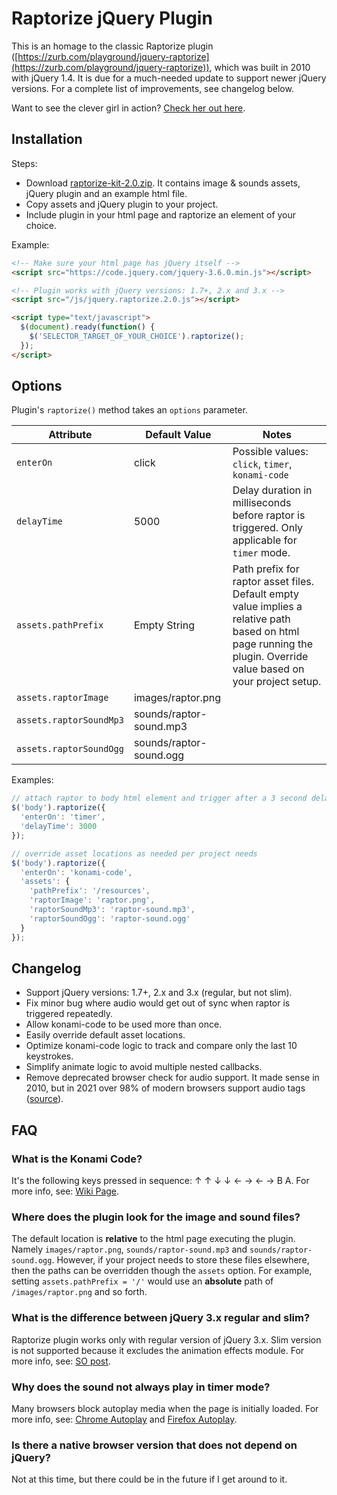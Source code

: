 # Raptorize jQuery Plugin

This is an homage to the classic Raptorize plugin ([https://zurb.com/playground/jquery-raptorize](https://zurb.com/playground/jquery-raptorize)), which was built in 2010 with jQuery 1.4. It is due for a much-needed update to support newer jQuery versions. For a complete list of improvements, see changelog below.

Want to see the clever girl in action? [Check her out here](https://randomvlad.github.io/raptorize-jquery).

## Installation

Steps:
* Download [raptorize-kit-2.0.zip](https://github.com/randomvlad/raptorize-jquery/releases/download/v2.0/raptorize-kit-2.0.zip). It contains image & sounds assets, jQuery plugin and an example html file. 
* Copy assets and jQuery plugin to your project.
* Include plugin in your html page and raptorize an element of your choice.

Example:

```html
<!-- Make sure your html page has jQuery itself -->
<script src="https://code.jquery.com/jquery-3.6.0.min.js"></script>

<!-- Plugin works with jQuery versions: 1.7+, 2.x and 3.x -->
<script src="/js/jquery.raptorize.2.0.js"></script>

<script type="text/javascript">
  $(document).ready(function() {
    $('SELECTOR_TARGET_OF_YOUR_CHOICE').raptorize();
  });
</script>
```

## Options

Plugin's `raptorize()` method takes an `options` parameter.

| Attribute | Default Value | Notes |
|---|---|---|
| `enterOn` | click | Possible values: `click`, `timer`, `konami-code` |
| `delayTime` | 5000 | Delay duration in milliseconds before raptor is triggered. Only applicable for `timer` mode. |
| `assets.pathPrefix` | Empty String| Path prefix for raptor asset files. Default empty value implies a relative path based on html page running the plugin. Override value based on your project setup. |
| `assets.raptorImage` | images/raptor.png | |
| `assets.raptorSoundMp3` | sounds/raptor-sound.mp3 |  |
| `assets.raptorSoundOgg` | sounds/raptor-sound.ogg |  |

Examples:

```javascript
// attach raptor to body html element and trigger after a 3 second delay timer
$('body').raptorize({ 
  'enterOn': 'timer',
  'delayTime': 3000
});
```

```javascript
// override asset locations as needed per project needs 
$('body').raptorize({
  'enterOn': 'konami-code',  
  'assets': {
    'pathPrefix': '/resources',
    'raptorImage': 'raptor.png',
    'raptorSoundMp3': 'raptor-sound.mp3',
    'raptorSoundOgg': 'raptor-sound.ogg'
  }
});
```

## Changelog

- Support jQuery versions: 1.7+, 2.x and 3.x (regular, but not slim).
- Fix minor bug where audio would get out of sync when raptor is triggered repeatedly.
- Allow konami-code to be used more than once.
- Easily override default asset locations.
- Optimize konami-code logic to track and compare only the last 10 keystrokes. 
- Simplify animate logic to avoid multiple nested callbacks.
- Remove deprecated browser check for audio support. It made sense in 2010, but in 2021 over 98% of modern browsers support audio tags ([source](https://caniuse.com/?search=audio)).

## FAQ

### What is the Konami Code?

It's the following keys pressed in sequence: ↑ ↑ ↓ ↓ ← → ← → B A. For more info, see: [Wiki Page](https://en.wikipedia.org/wiki/Konami_Code).

### Where does the plugin look for the image and sound files?

The default location is __relative__ to the html page executing the plugin. Namely `images/raptor.png`, `sounds/raptor-sound.mp3` and `sounds/raptor-sound.ogg`. However, if your project needs to store these files elsewhere, then the paths can be overridden though the `assets` option. For example, setting `assets.pathPrefix = '/'` would use an __absolute__ path of `/images/raptor.png` and so forth.         

### What is the difference between jQuery 3.x regular and slim?

Raptorize plugin works only with regular version of jQuery 3.x. Slim version is not supported because it excludes the animation effects module. For more info, see: [SO post](https://stackoverflow.com/questions/35424053/what-are-the-differences-between-normal-and-slim-package-of-jquery).  

### Why does the sound not always play in timer mode?

Many browsers block autoplay media when the page is initially loaded. For more info, see: [Chrome Autoplay](https://developer.chrome.com/blog/autoplay/) and [Firefox Autoplay](https://support.mozilla.org/en-US/kb/block-autoplay).  

### Is there a native browser version that does not depend on jQuery?

Not at this time, but there could be in the future if I get around to it.
